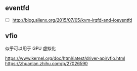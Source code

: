 
## eventfd
- [ ] http://blog.allenx.org/2015/07/05/kvm-irqfd-and-ioeventfd

## vfio
似乎可以用于 GPU 虚拟化

https://www.kernel.org/doc/html/latest/driver-api/vfio.html
https://zhuanlan.zhihu.com/p/27026590
